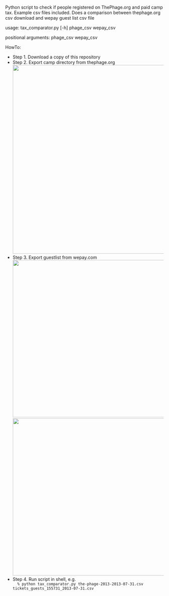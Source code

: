 Python script to check if people registered on ThePhage.org and paid camp tax. Example csv files included.
Does a comparison between thephage.org csv download and wepay guest list csv file

usage: tax_comparator.py [-h] phage_csv wepay_csv

positional arguments:
  phage_csv
  wepay_csv


HowTo:
<ul>

<li> Step 1. Download a copy of this repository 
<li> Step 2. Export camp directory from thephage.org

<img src="https://raw.github.com/christinasc/phage_taxes/master/images/thephage.org_csv.png" width="600"/>

<li> Step 3. Export guestlist from wepay.com 

<img src="https://raw.github.com/christinasc/phage_taxes/master/images/phage_wepay1.png" width="500" />
<img src="https://raw.github.com/christinasc/phage_taxes/master/images/phage_wepay2.png" width="500"/>

<li> Step 4. Run script in shell, e.g.
<code>
  % python tax_comparator.py the-phage-2013-2013-07-31.csv tickets_guests_155731_2013-07-31.csv
</code>

</ul>
